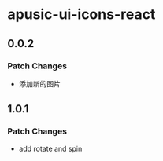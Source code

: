 # apusic-ui-icons-react

## 0.0.2

### Patch Changes

- 添加新的图片

## 1.0.1

### Patch Changes

- add rotate and spin
